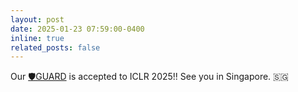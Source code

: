 ```yaml
---
layout: post
date: 2025-01-23 07:59:00-0400
inline: true
related_posts: false
---
```


Our [🛡️GUARD](https://arxiv.org/abs/2410.06716) is accepted to ICLR 2025!! See you in Singapore. 🇸🇬
